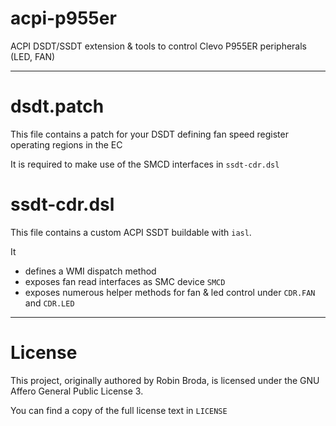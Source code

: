 # acpi-p955er
ACPI DSDT/SSDT extension &amp; tools to control Clevo P955ER peripherals (LED, FAN)

---

# dsdt.patch

This file contains a patch for your DSDT defining fan speed register operating regions in the EC

It is required to make use of the SMCD interfaces in `ssdt-cdr.dsl`

# ssdt-cdr.dsl

This file contains a custom ACPI SSDT buildable with `iasl`.  


It
- defines a WMI dispatch method
- exposes fan read interfaces as SMC device `SMCD`
- exposes numerous helper methods for fan & led control under `CDR.FAN` and `CDR.LED`

---

# License

This project, originally authored by Robin Broda, is licensed under the GNU Affero General Public License 3.  

You can find a copy of the full license text in `LICENSE`
